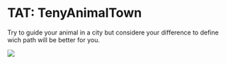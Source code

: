 # TAT: TenyAnimalTown

Try to guide your animal in a city but considere your difference to define wich path will be better for you.

<img src="ScreenShoot/TAT.gif"/>
